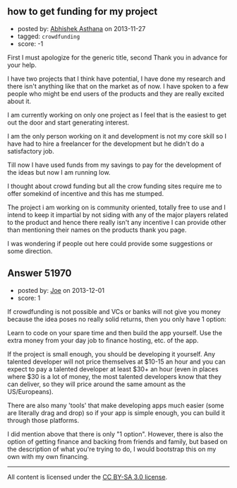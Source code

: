 ## how to get funding for my project

- posted by: [Abhishek Asthana](https://stackexchange.com/users/-1/27610-abhishek-asthana) on 2013-11-27
- tagged: `crowdfunding`
- score: -1

<p>First I must apologize for the generic title, second Thank you in advance for your help.</p>

<p>I have two projects that I think have potential, I have done my research and there isn't anything like that on the market as of now. I have spoken to a few people who might be end users of the products and they are really excited about it.</p>

<p>I am currently working on only one project as I feel that is the easiest to get out the door and start generating interest.</p>

<p>I am the only person working on it and development is not my core skill so I have had to hire a freelancer for the development but he didn't do a satisfactory job.</p>

<p>Till now I have used funds from my savings to pay for the development of the ideas but now I am running low.</p>

<p>I thought about crowd funding but all the crow funding sites require me to offer somekind of incentive and this has me stumped.</p>

<p>The project i am working on is community oriented, totally free to use and I intend to keep it impartial by not siding with any of the major players related to the product and hence there really isn't any incentive I can provide other than mentioning their names on the products thank you page.</p>

<p>I was wondering if people out here could provide some suggestions or some direction.</p>



## Answer 51970

- posted by: [Joe](https://stackexchange.com/users/-1/29725-joe) on 2013-12-01
- score: 1

<p>If crowdfunding is not possible and VCs or banks will not give you money because the idea poses no really solid returns, then you only have 1 option:</p>

<p>Learn to code on your spare time and then build the app yourself. Use the extra money from your day job to finance hosting, etc. of the app.</p>

<p>If the project is small enough, you should be developing it yourself. Any talented developer will not price themselves at $10-15 an hour and you can expect to pay a talented developer at least $30+ an hour (even in places where $30 is a lot of money, the most talented developers know that they can deliver, so they will price around the same amount as the US/Europeans).</p>

<p>There are also many 'tools' that make developing apps much easier (some are literally drag and drop) so if your app is simple enough, you can build it through those platforms.</p>

<p>I did mention above that there is only "1 option". However, there is also the option of getting finance and backing from friends and family, but based on the description of what you're trying to do, I would bootstrap this on my own with my own financing.</p>




---

All content is licensed under the [CC BY-SA 3.0 license](https://creativecommons.org/licenses/by-sa/3.0/).
